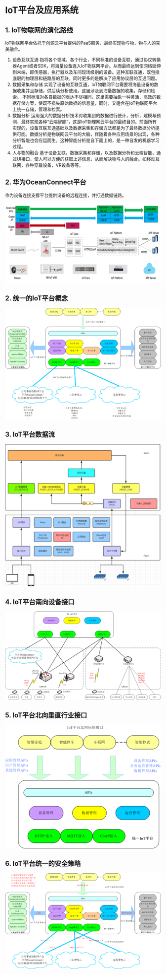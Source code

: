 # IoT平台及应用系统



## 1. IoT物联网的演化路线 

IoT物联网平台依托于创源云平台提供的PaaS服务，最终实现物与物，物与人的完美融合。

1. 设备互联互通 
   指将各个领域，各个行业，不同标准的设备互联，通过协议转换器Agent或者SDK，将海量设备连入IoT物联网平台。从而最终达到使网络延伸到末端，即传感器，执行器以及车间现场级别的设备。这种互联互通，既包括底层的物理层和链路层的互联，同时更多的是解决了应用协议层的互通问题。
2. 数据采集和存储 
   实现了设备的互联互通，IoT物联网平台需要将海量设备的数据收集并且存储，供后续分析使用。这里涉及到海量数据的收集，存储和检索。 不同标准对各自数据的表达不尽相同，这里需要抽象一种灵活，高效的数据存储方案，使既不损失原始数据的信息量，同时，又适合在IoT物联网平台上统一存储，管理和检索。
3. 数据分析 
   运用强大的数据分析技术对收集到的数据进行统计，分析，建模与预测，最终实现各种“云端智能”，这是IoT物理网云平台的最终目的。前面所有实现的，设备互联互通基础以及数据采集和存储方法都是为了最终数据分析提供可能。数据分析是物联网云平台的大脑，伴随着各种应用场景的出现，各种分析智能也会应运而生。这种智能分析是自下而上的，是一种自发的机器学习过程。
4. 人与物的融合 
   基于设备互联，数据采集和存储，以及数据分析和云端智能，通过UI接口，使人可以方便的获取上述信息，从而解决物与人的融合。如移动互联网，各种穿戴设备，VR设备等等。



## 2. 华为OceanConnect平台

作为设备连接支撑平台提供设备的远程连接，并打通数据链路。

![](/pics/iot-1.png)



## 2. 统一的IoT平台概念

![](/pics/iot-2.png)



## 3. IoT平台数据流

![](/pics/iot-3.png)



## 4. IoT平台南向设备接口

![](/pics/iot-4.png)



## 5. IoT平台北向垂直行业接口

![](/pics/iot-5.png)



## 6. IoT平台统一的安全策略

![](/pics/iot-6.png)

